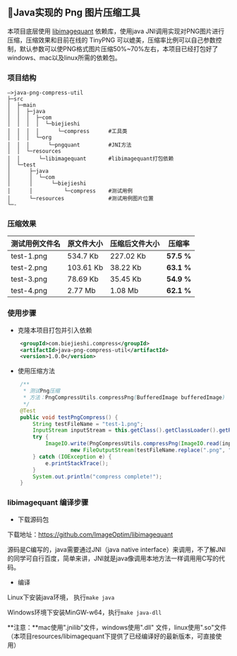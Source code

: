 ## 🔨Java实现的 Png 图片压缩工具

本项目底层使用 [libimagequant](https://pngquant.org/lib/) 依赖库，使用java JNI调用实现对PNG图片进行压缩，压缩效果和目前在线的 TinyPNG 可以媲美，压缩率比例可以自己参数控制，默认参数可以使PNG格式图片压缩50%~70%左右，本项目已经打包好了windows、mac以及linux所需的依赖包。

### 项目结构

```shell
—>java-png-compress-util
├─src
│  ├─main
│  │  ├─java
│  │  │  ├─com
│  │  │  │  └─biejieshi
│  │  │  │      └─compress 		#工具类
│  │  │  └─org
│  │  │      └─pngquant			#JNI方法
│  │  └─resources
│  │      └─libimagequant		#libimagequant打包依赖
│  └─test
│      ├─java
│      │  └─com
│      │      └─biejieshi
│      │          └─compress	#测试用例
│      └─resources				#测试用例图片位置
└─-
```

### 压缩效果

| 测试用例文件名 | 原文件大小 | 压缩后文件大小 | 压缩率     |
| -------------- | ---------- | -------------- | ---------- |
| test-1.png     | 534.7 Kb   | 227.02 Kb      | **57.5 %** |
| test-2.png     | 103.61 Kb  | 38.22 Kb       | **63.1 %** |
| test-3.png     | 78.69 Kb   | 35.45 Kb       | **54.9 %** |
| test-4.png     | 2.77 Mb    | 1.08 Mb        | **62.1 %** |

### 使用步骤

- 克隆本项目打包并引入依赖

```xml
    <groupId>com.biejieshi.compress</groupId>
    <artifactId>java-png-compress-util</artifactId>
    <version>1.0.0</version>
```

- 使用压缩方法

```java
    /**
     * 测试Png压缩
     * 方法：PngCompressUtils.compressPng(BufferedImage bufferedImage)
     */
    @Test
    public void testPngCompress() {
        String testFileName = "test-1.png";
        InputStream inputStream = this.getClass().getClassLoader().getResourceAsStream(testFileName);
        try {
            ImageIO.write(PngCompressUtils.compressPng(ImageIO.read(inputStream)), "png",
                    new FileOutputStream(testFileName.replace(".png", "") + "-compress-result.png"));
        } catch (IOException e) {
            e.printStackTrace();
        }
        System.out.println("compress complete!");
    }
```

### libimagequant 编译步骤

- 下载源码包

下载地址：https://github.com/ImageOptim/libimagequant

源码是C编写的，java需要通过JNI（java native interface）来调用，不了解JNI的同学可自行百度，简单来讲，JNI就是java像调用本地方法一样调用用C写的代码。

- 编译

Linux下安装java环境， 执行`make java` 

Windows环境下安装MinGW-w64，执行`make java-dll`

**注意：**mac使用".jnilib"文件，windows使用".dll" 文件，linux使用".so"文件（本项目resources/libimagequant下提供了已经编译好的最新版本，可直接使用）

